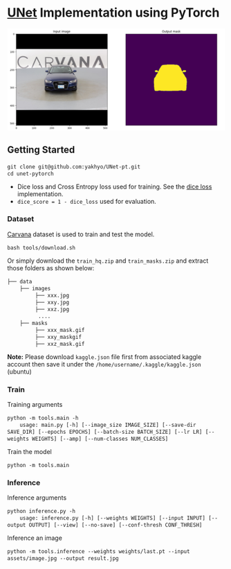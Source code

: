 # [UNet](https://arxiv.org/abs/1505.04597) Implementation using PyTorch

<div align="center">
<img src="./assets/img_mask.jpg">
</div>

## Getting Started

```
git clone git@github.com:yakhyo/UNet-pt.git
cd unet-pytorch
```

- Dice loss and Cross Entropy loss used for training. See the [dice loss](unet/utils/loss.py) implementation.
- `dice_score = 1 - dice_loss` used for evaluation.

### Dataset

[Carvana](https://www.kaggle.com/competitions/carvana-image-masking-challenge/data) dataset is used to train and test
the model.

```
bash tools/download.sh
```

Or simply download the `train_hq.zip` and `train_masks.zip` and extract those folders as shown below:

```
├── data 
    ├── images
         ├── xxx.jpg
         ├── xxy.jpg
         ├── xxz.jpg
          ....
    ├── masks
         ├── xxx_mask.gif
         ├── xxy_maskgif
         ├── xxz_mask.gif
```

**Note:** Please download `kaggle.json` file first from associated kaggle account then save it under
the `/home/username/.kaggle/kaggle.json` (ubuntu)

### Train

Training arguments

```
python -m tools.main -h
    usage: main.py [-h] [--image_size IMAGE_SIZE] [--save-dir SAVE_DIR] [--epochs EPOCHS] [--batch-size BATCH_SIZE] [--lr LR] [--weights WEIGHTS] [--amp] [--num-classes NUM_CLASSES]
```

Train the model

```commandline
python -m tools.main
```

### Inference

Inference arguments

```
python inference.py -h
    usage: inference.py [-h] [--weights WEIGHTS] [--input INPUT] [--output OUTPUT] [--view] [--no-save] [--conf-thresh CONF_THRESH]
```

Inference an image

```
python -m tools.inference --weights weights/last.pt --input assets/image.jpg --output result.jpg
```
